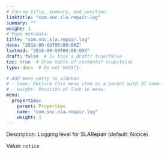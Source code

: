 ```yaml
---
# Course title, summary, and position.
linktitle: "com.snc.sla.repair.log"
summary: ""
weight: 1
# Page metadata.
title: "com.snc.sla.repair.log"
date: "2018-09-09T00:00:00Z"
lastmod: "2018-09-09T00:00:00Z"
draft: false  # Is this a draft? true/false
toc: true  # Show table of contents? true/false
type: docs  # Do not modify.

# Add menu entry to sidebar.
# - name: Declare this menu item as a parent with ID name.
# - weight: Position of link in menu.
menu:
  properties:
    parent: Properties
    name: "com.snc.sla.repair.log"
    weight: 1
---
```


Description: Logging level for SLARepair (default: Notice)


Value: `notice`